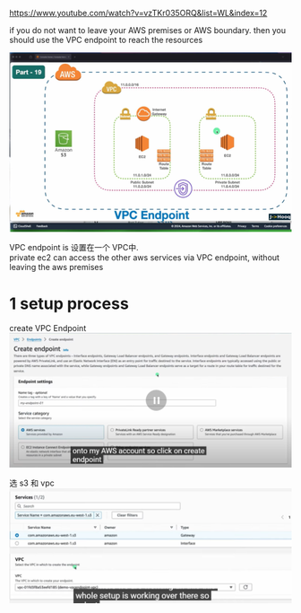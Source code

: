 
https://www.youtube.com/watch?v=vzTKr035ORQ&list=WL&index=12

if you do not want to leave your AWS premises or AWS boundary. then you should use the VPC endpoint to reach the resources 


![](image/Pasted%20image%2020240221183857.png)


VPC endpoint is 设置在一个 VPC中.  
private ec2 can access the other aws services via VPC endpoint, without leaving the aws premises 



# 1 setup process

create VPC Endpoint 
![](image/Pasted%20image%2020240221194030.png)

选 s3 和 vpc 
![](image/Pasted%20image%2020240221194354.png)




